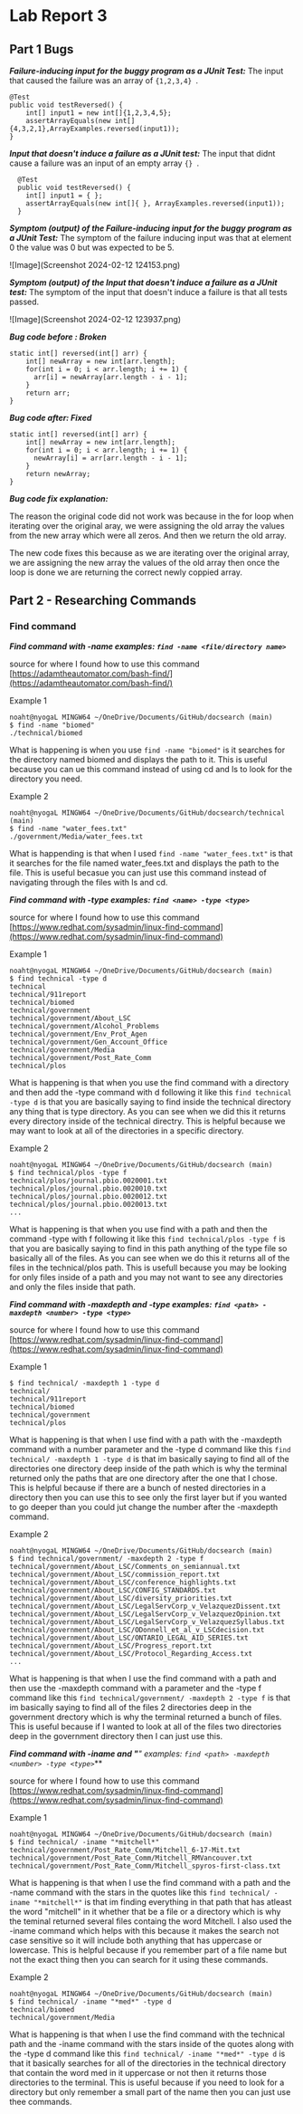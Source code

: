 # Lab Report 3
## Part 1 Bugs

***Failure-inducing input for the buggy program as a JUnit Test:***
The input that caused the failure was an array of ```{1,2,3,4} ```.
```
@Test
public void testReversed() {
    int[] input1 = new int[]{1,2,3,4,5};
    assertArrayEquals(new int[]{4,3,2,1},ArrayExamples.reversed(input1));
}
```

***Input that doesn't induce a failure as a JUnit test:***
The input that didnt cause a failure was an input of an empty array ```{} ```.
```
  @Test
  public void testReversed() {
    int[] input1 = { };
    assertArrayEquals(new int[]{ }, ArrayExamples.reversed(input1));
  }
```

***Symptom (output) of the Failure-inducing input for the buggy program as a JUnit Test:***
The symptom of the failure inducing input was that at element 0 the value was 0 but was expected to be 5.

![Image](Screenshot 2024-02-12 124153.png)


***Symptom (output) of the Input that doesn't induce a failure as a JUnit test:***
The symptom of the input that doesn't induce a failure is that all tests passed. 

![Image](Screenshot 2024-02-12 123937.png)

***Bug code before : Broken***

```
static int[] reversed(int[] arr) {
    int[] newArray = new int[arr.length];
    for(int i = 0; i < arr.length; i += 1) {
      arr[i] = newArray[arr.length - i - 1];
    }
    return arr;
}
```

***Bug code after: Fixed***

```
static int[] reversed(int[] arr) {
    int[] newArray = new int[arr.length];
    for(int i = 0; i < arr.length; i += 1) {
      newArray[i] = arr[arr.length - i - 1];
    }
    return newArray;
}
```

***Bug code fix explanation:***

The reason the original code did not work was because in the for loop when iterating over the original aray, we were assigning the old array the values from the new array which were all zeros. And then we return the old array. 

The new code fixes this because as we are iterating over the original array, we are assigning the new array the values of the old array then once the loop is done we are returning the correct newly coppied array. 


## Part 2 - Researching Commands

### Find command 

***Find command with -name examples: ```find -name <file/directory name>```***

source for where I found how to use this command [https://adamtheautomator.com/bash-find/](https://adamtheautomator.com/bash-find/)

Example 1
```
noaht@nyogaL MINGW64 ~/OneDrive/Documents/GitHub/docsearch (main)
$ find -name "biomed"
./technical/biomed
```
What is happening is when you use  ```find -name "biomed"``` is it searches for the directory named biomed and displays the path to it. This is useful because you can ue this command instead of using cd and ls to look for the directory you need. 

Example 2
```
noaht@nyogaL MINGW64 ~/OneDrive/Documents/GitHub/docsearch/technical (main)
$ find -name "water_fees.txt"
./government/Media/water_fees.txt
```
What is happending is that when I used ```find -name "water_fees.txt"``` is that it searches for the file named water_fees.txt and displays the path to the file. This is useful becasue you can just use this command instead of navigating through the files with ls and cd.

***Find command with -type examples: ```find <name> -type <type>```***

source for where I found how to use this command [https://www.redhat.com/sysadmin/linux-find-command](https://www.redhat.com/sysadmin/linux-find-command)

Example 1

```
noaht@nyogaL MINGW64 ~/OneDrive/Documents/GitHub/docsearch (main)
$ find technical -type d
technical
technical/911report
technical/biomed
technical/government
technical/government/About_LSC
technical/government/Alcohol_Problems
technical/government/Env_Prot_Agen
technical/government/Gen_Account_Office
technical/government/Media
technical/government/Post_Rate_Comm
technical/plos
```
What is happening is that when you use the find command with a directory and then add the -type command with d following it like this ```find technical -type d``` is that you are basically saying to find inside the technical directory any thing that is type directory. As you can see when we did this it returns every directory inside of the technical directry. This is helpful because we may want to look at all of the directories in a specific directory. 

Example 2
```
noaht@nyogaL MINGW64 ~/OneDrive/Documents/GitHub/docsearch (main)
$ find technical/plos -type f
technical/plos/journal.pbio.0020001.txt
technical/plos/journal.pbio.0020010.txt
technical/plos/journal.pbio.0020012.txt
technical/plos/journal.pbio.0020013.txt
...

```
What is happening is that when you use find with a path and then the command -type with f following it like this ```find technical/plos -type f``` is that you are basically saying to find in this path anything of the type file so basically all of the files. As you can see when we do this it returns all of the files in the technical/plos path. This is usefull because you may be looking for only files inside of a path and you may not want to see any directories and only the files inside that path. 


***Find command with -maxdepth and -type examples: ```find <path> -maxdepth <number> -type <type>```***

source for where I found how to use this command [https://www.redhat.com/sysadmin/linux-find-command](https://www.redhat.com/sysadmin/linux-find-command)

Example 1
```
$ find technical/ -maxdepth 1 -type d
technical/
technical/911report
technical/biomed
technical/government
technical/plos

```
What is happening is that when I use find with a path with the -maxdepth command with a number parameter and the -type d command like this ```find technical/ -maxdepth 1 -type d``` is that im basically saying to find all of the directories one directory deep inside of the path which is why the terminal returned only the paths that are one directory after the one that I chose. This is helpful because if there are a bunch of nested directories in a directory then you can use this to see only the first layer but if you wanted to go deeper than you could jut change the number after the -maxdepth command. 

Example 2
```
noaht@nyogaL MINGW64 ~/OneDrive/Documents/GitHub/docsearch (main)
$ find technical/government/ -maxdepth 2 -type f
technical/government/About_LSC/Comments_on_semiannual.txt
technical/government/About_LSC/commission_report.txt
technical/government/About_LSC/conference_highlights.txt
technical/government/About_LSC/CONFIG_STANDARDS.txt
technical/government/About_LSC/diversity_priorities.txt
technical/government/About_LSC/LegalServCorp_v_VelazquezDissent.txt
technical/government/About_LSC/LegalServCorp_v_VelazquezOpinion.txt
technical/government/About_LSC/LegalServCorp_v_VelazquezSyllabus.txt
technical/government/About_LSC/ODonnell_et_al_v_LSCdecision.txt
technical/government/About_LSC/ONTARIO_LEGAL_AID_SERIES.txt
technical/government/About_LSC/Progress_report.txt
technical/government/About_LSC/Protocol_Regarding_Access.txt
...
```
What is happening is that when I use the find command with a path and then use the -maxdepth command with a parameter and the -type f command like this ```find technical/government/ -maxdepth 2 -type f``` is that im basically saying to find all of the files 2 directories deep in the government drectory which is why the terminal returned a bunch of files. This is useful because if I wanted to look at all of the files two directories deep in the government directory then I can just use this. 


***Find command with -iname and "**" examples: ```find <path> -maxdepth <number> -type <type>```***

source for where I found how to use this command [https://www.redhat.com/sysadmin/linux-find-command](https://www.redhat.com/sysadmin/linux-find-command)

Example 1
```
noaht@nyogaL MINGW64 ~/OneDrive/Documents/GitHub/docsearch (main)
$ find technical/ -iname "*mitchell*"
technical/government/Post_Rate_Comm/Mitchell_6-17-Mit.txt
technical/government/Post_Rate_Comm/Mitchell_RMVancouver.txt
technical/government/Post_Rate_Comm/Mitchell_spyros-first-class.txt

```
What is happening is that when I use the find command with a path and the -name command with the stars in the quotes like this ```find technical/ -iname "*mitchell*"``` is that im finding everything in that path that has atleast the word "mitchell" in it whether that be a file or a directory which is why the teminal returned several files containg the word Mitchell. I also used the -iname command which helps with this because it makes the search not case sensitive so it will include both anything that has uppercase or lowercase. This is helpful because if you remember part of a file name but not the exact thing then you can search for it using these commands.

Example 2
```
noaht@nyogaL MINGW64 ~/OneDrive/Documents/GitHub/docsearch (main)
$ find technical/ -iname "*med*" -type d
technical/biomed
technical/government/Media

```
What is happening is that when I use the find command with the technical path and the -iname command with the stars inside of the quotes along with the -type d command like this ```find technical/ -iname "*med*" -type d``` is that it basically searches for all of the directories in the technical directory that contain the word med in it uppercase or not then it returns those directories to the terminal. This is useful because if you need to look for a directory but only remember a small part of the name then you can just use thee commands.  



